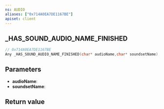 ```yaml
---
ns: AUDIO
aliases: ["0x714A0EA7DE1167BE"]
apiset: client
---
```

## _HAS_SOUND_AUDIO_NAME_FINISHED

```c
// 0x714A0EA7DE1167BE
Any _HAS_SOUND_AUDIO_NAME_FINISHED(char* audioName,char* soundsetName);
```


## Parameters
* **audioName**:
* **soundsetName**:

## Return value